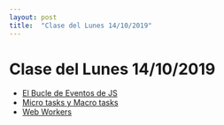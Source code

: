 ```yaml
---
layout: post
title:  "Clase del Lunes 14/10/2019"
---
```


# Clase del Lunes 14/10/2019

* [El Bucle de Eventos de JS](https://ull-mii-sytws-1920.github.io/tema1-introduccion/practicas/p2-t1-c3-file-system/event-loop/)
* [Micro tasks y Macro tasks](https://javascript.info/microtask-queue)
* [Web Workers](https://ull-mii-sytws-1920.github.io/tema1-introduccion/practicas/p2-t1-c3-file-system/event-loop/#web-workers)